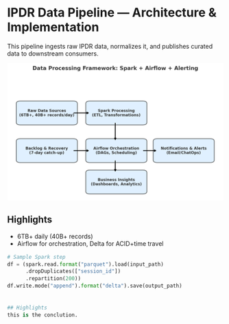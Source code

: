 # IPDR Data Pipeline — Architecture & Implementation

This pipeline ingests raw IPDR data, normalizes it, and publishes curated data to downstream consumers.

![System Diagram](asset/projects/ipdr-pipeline/diagram.png)

## Highlights
- 6TB+ daily (40B+ records)
- Airflow for orchestration, Delta for ACID+time travel

```python
# Sample Spark step
df = (spark.read.format("parquet").load(input_path)
      .dropDuplicates(["session_id"])
      .repartition(200))
df.write.mode("append").format("delta").save(output_path)


## Highlights 
this is the conclution. 